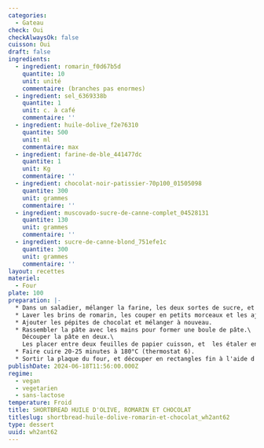 ```yaml
---
categories:
  - Gateau
check: Oui
checkAlwaysOk: false
cuisson: Oui
draft: false
ingredients:
  - ingredient: romarin_f0d67b5d
    quantite: 10
    unit: unité
    commentaire: (branches pas enormes)
  - ingredient: sel_6369338b
    quantite: 1
    unit: c. à café
    commentaire: ''
  - ingredient: huile-dolive_f2e76310
    quantite: 500
    unit: ml
    commentaire: max
  - ingredient: farine-de-ble_441477dc
    quantite: 1
    unit: Kg
    commentaire: ''
  - ingredient: chocolat-noir-patissier-70p100_01505098
    quantite: 300
    unit: grammes
    commentaire: ''
  - ingredient: muscovado-sucre-de-canne-complet_04528131
    quantite: 130
    unit: grammes
    commentaire: ''
  - ingredient: sucre-de-canne-blond_751efe1c
    quantite: 300
    unit: grammes
    commentaire: ''
layout: recettes
materiel:
  - Four
plate: 100
preparation: |-
  * Dans un saladier, mélanger la farine, les deux sortes de sucre, et le sel
  * Laver les brins de romarin, les couper en petits morceaux et les ajouter dans le saladier avec l'huile d'olive.
  * Ajouter les pépites de chocolat et mélanger à nouveau. 
  * Rassembler la pâte avec les mains pour former une boule de pâte.\
    Découper la pâte en deux.\
    Les placer entre deux feuilles de papier cuisson, et  les étaler en un rectangle épais à l'aide d'un rouleau à pâtisserie. Le biscuit doit faire  un 1cm d'épaisseur.
  * Faire cuire 20-25 minutes à 180°C (thermostat 6).
  * Sortir la plaque du four, et découper en rectangles fin à l'aide d'un couteau pointu tant que la pâte est encore chaude. Laisser refroidir, puis séparer les biscuits.
publishDate: 2024-06-18T11:56:00.000Z
regime:
  - vegan
  - vegetarien
  - sans-lactose
temperature: Froid
title: SHORTBREAD HUILE D'OLIVE, ROMARIN ET CHOCOLAT
titleslug: shortbread-huile-dolive-romarin-et-chocolat_wh2ant62
type: dessert
uuid: wh2ant62
---
```

